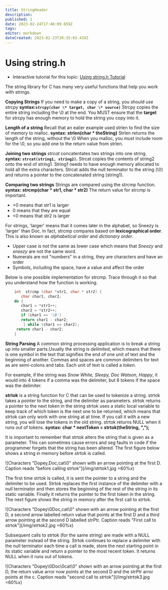 ```yaml
---
title: StringHeader
description: 
published: 1
date: 2023-02-24T17:46:09.659Z
tags: 
editor: markdown
dateCreated: 2023-02-23T20:35:03.419Z
---
```




# Using string.h 

- Interactive tutorial for this topic: [ Using string.h Tutorial](http://localhost:8888/lab/tree/tutorials/Strings/StringHeader.ipynb)

The string library for C has many very useful functions that help you work with strings.

**Copying Strings**
If you need to make a copy of a string, you should use strcpy **syntax:`strcpy(char \* target, char \* source)`** Strcpy copies the entire string including the \\0 at the end. You MUST ensure that the **target** for strcpy has enough memory to hold the string you copy into it.

**Length of a string**
Recall that an ealier example used strlen to find the size of memory to malloc. **syntax: strlen(char \* theString)** Strlen returns the length of the string, without the \\0 When you malloc, you must include room for the \\0, so you add one to the return value from strlen.

**Joining two strings**
*strcat* concatentates two strings into one string. **syntax: `strcat(string1, string2)`.** Strcat copies the contents of string2 onto the end of string1. String1 needs to have enough memory allocated to hold all the extra characters. Strcat adds the null terminator to the string (\\0) and returns a pointer to the concatenated string (string1).

**Comparing two strings**
Strings are compared using the strcmp function. **syntax: strcmp(char \* str1, char \* str2)** The return value for strcmp is important.
-   \>0 means that str1 is larger
-   0 means that they are equal
-   \<0 means that str2 is larger

For strings, 'larger' means that it comes later in the alphabet, so Sneezy is 'larger' than Doc. In fact, strcmp compares based on **lexicographical order**. This is also known as *alphabetical order* and *dictionary order*.

-   Upper case is not the same as lower case which means that *Sneezy* and *sneezy* are not the same word.
-   Numerals are not "numbers" in a string, they are characters and have an order
-   Symbols, including the space, have a value and affect the order

Below is one possible implementation for strcmp. Trace through it so that you understand how the function is working.
``` c
    int  strcmp (char *str1, char * str2) { 
       char char1, char2; 
    do { 
       char1 = *str1++; 
       char2 = *str2++; 
       if (char1 == '\0') 
       return char1 - char2; 
        } while (char1 == char2); 
     return char1 - char2; 
    } 
```

**String Parsing**
A common string processing application is to break a string up into smaller parts.Usually the string is *delimited*, which means that there
is one symbol in the text that signifies the end of one unit of text and the beginning of another. Commas and spaces are common delimiters for text as are semi-colons and tabs. Each unit of text is called a *token*.

For example, if the string was *Snow White, Sleepy, Doc Watson, Happy*, it would into 4 tokens if a comma was the delimiter, but 6 tokens if the space was the delimiter.

**strtok** is a string function for C that can be used to tokenize a string. strtok takes a pointer to the string, and the delimiter as parameters. strtok returns a pointer to the next token in the string strtok uses a static local variable to keep track of which token is the next one to be returned, which means that strtok can only work with one string at at time. If you call it with a new string, you will lose the tokens in the old string. strtok returns NULL when it runs out of tokens.
**syntax: char \* nextToken = strtok(theString, ",");**

It is important to remember that strtok alters the string that is given as a parameter. This can sometimes cause errors and seg faults in code if the programmer forgets that the string has been altered. The first figure below shows a string in memory before strtok is called.

![Characters "Dopey,Doc,cat\0" shown with an arrow pointing at the first D.  Caption reads "before calling strtok"](/img/strtok1.jpg =60%x) 

The first time strtok is called, it is sent the pointer to a string and the delimiter to be used. Strtok replaces the first instance of the delimiter with a null terminator and then stores the beginning of the rest of the string in its static variable. Finally it returns the pointer to the first token in the string. The next figure shows the string in memory after the first call to strtok.

![Characters "Dopey\0Doc,cat\0" shown with an arrow pointing at the first D, a second arrow labelled return value that points at the first D and a third arrow pointing at the second D labelled strPtr.  Caption reads "First call to strtok"](/img/strtok2.jpg =60%x) 

Subsequent calls to strtok (for the same string) are made with a NULL parameter instead of the string. Strtok continues to replace a delimiter with the null terminator each time a call is made, store the next starting point in its static variable and return a pointer to the most recent token. It returns NULL when it runs out of tokens.

![Characters "Dopey\0Doc\0cat\0" shown with an arrow pointing at the first D, the return value arror now points at the second D and the strPtr arror points at the c. Caption reads "second call to strtok"](/img/strtok3.jpg =60%x) 
